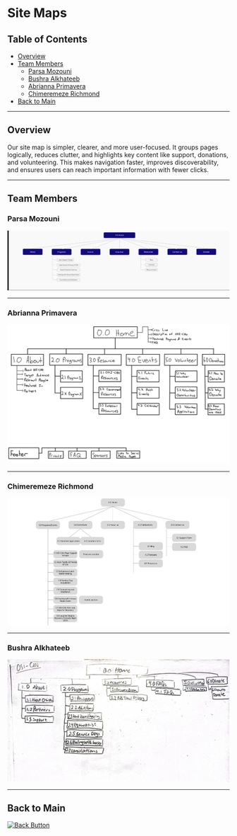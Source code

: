 # Site Maps

## Table of Contents

- [Overview](#overview)
- [Team Members](#team-members)
  - [Parsa Mozouni](#parsa-mozouni)
  - [Bushra Alkhateeb](#bushra-alkhateeb)
  - [Abrianna Primavera](#abrianna-primavera)
  - [Chimeremeze Richmond](#chimeremeze-richmond)
- [Back to Main](../README.md)

---

## Overview

Our site map is simpler, clearer, and more user-focused. It groups pages logically, reduces clutter, and highlights key content like support, donations, and volunteering. This makes navigation faster, improves discoverability, and ensures users can reach important information with fewer clicks.

---

## Team Members

### Parsa Mozouni

![Parsa site map](sitemap-parsa.png)

---

### Abrianna Primavera

![primavera site map](sitemap-primavera.jpg)

---

### Chimeremeze Richmond

![Chimeremeze site map](sitemap-chimeremeze.png)

---

### Bushra Alkhateeb

![Bushra site map](sitemap-bushra.jpg)

---

## Back to Main

<p align="left">
  <a href="../README.md">
    <img src="https://img.shields.io/badge/⬅_Back_to_Main-blue?style=for-the-badge" alt="Back Button"/>
</p>
